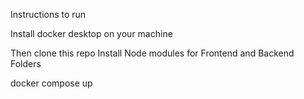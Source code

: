 Instructions to run

Install docker desktop on your machine

Then clone this repo
Install Node modules for Frontend and Backend Folders

docker compose up
